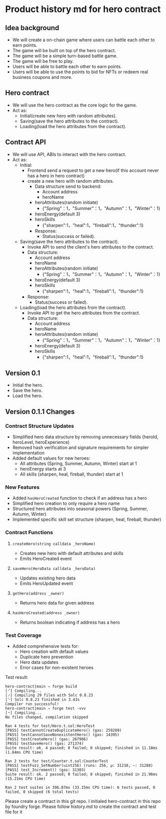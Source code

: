 
# Product history md for hero contract

## Idea background

- We will create a on-chain game where users can battle each other to earn points.
- The game will be built on top of the hero contract.
- The game will be a simple turn-based battle game.
- The game will be free to play.
- Users will be able to battle each other to earn points.
- Users will be able to use the points to bid for NFTs or redeem real business coupons and more.

## Hero contract

- We will use the hero contract as the core logic for the game.
- Act as:
  - Initial(create new hero with random attributes).
  - Saving(save the hero attributes to the contract).
  - Loading(load the hero attributes from the contract).

## Contract API

- We will use API, ABIs to interact with the hero contract.
- Act as:
  - Initial:
    - Frontend send a request to get a new hero(if this account never has a hero in hero contract)
    - create a new hero with random attributes.
      - Data structure send to backend:
        - Account address
        - heroName
      - heroAttributes(random initiate)
        - {"Spring"：1，"Summer"：1，"Autumn"：1，"Winter"：1}
      - heroEnergy(default 3)
      - heroSkills
        - {"sharpen":1，"heal":1，"fireball":1，"thunder":1}
      - Response:
        - Status(success or failed).
        <!-- - Last Hash of the hero attributes(generate by backend with sha256 and salt). -->
  - Saving(save the hero attributes to the contract).
    - Invoke API to send the client's hero attributes to the contract.
    - Data structure:
      - Account address
      - heroName
      - heroAttributes(random initiate)
        - {"Spring"：1，"Summer"：1，"Autumn"：1，"Winter"：1}
      - heroEnergy(default 3)
      - heroSkills
        - {"sharpen":1，"heal":1，"fireball":1，"thunder":1}
    - Response:
      - Status(success or failed).
  - Loading(load the hero attributes from the contract).
    - Invoke API to get the hero attributes from the contract.
    - Data structure:
      - Account address
      - heroName
      - heroAttributes(random initiate)
        - {"Spring"：1，"Summer"：1，"Autumn"：1，"Winter"：1}
      - heroEnergy(default 3)
      - heroSkills
        - {"sharpen":1，"heal":1，"fireball":1，"thunder":1}

## Version 0.1

- Initial the hero.
- Save the hero.
- Load the hero.

## Version 0.1.1 Changes

### Contract Structure Updates

- Simplified hero data structure by removing unnecessary fields (heroId, heroLevel, heroExperience)
- Removed hash verification and signature requirements for simpler implementation
- Added default values for new heroes:
  - All attributes (Spring, Summer, Autumn, Winter) start at 1
  - heroEnergy starts at 3
  - All skills (sharpen, heal, fireball, thunder) start at 1

### New Features

- Added `hasHeroCreated` function to check if an address has a hero
- Simplified hero creation to only require a hero name
- Structured hero attributes into seasonal powers (Spring, Summer, Autumn, Winter)
- Implemented specific skill set structure (sharpen, heal, fireball, thunder)

### Contract Functions

1. `createHero(string calldata _heroName)`
   - Creates new hero with default attributes and skills
   - Emits HeroCreated event

2. `saveHero(HeroData calldata _heroData)`
   - Updates existing hero data
   - Emits HeroUpdated event

3. `getHero(address _owner)`
   - Returns hero data for given address

4. `hasHeroCreated(address _owner)`
   - Returns boolean indicating if address has a hero

### Test Coverage

- Added comprehensive tests for:
  - Hero creation with default values
  - Duplicate hero prevention
  - Hero data updates
  - Error cases for non-existent heroes

Test result:
```
hero-contract|main ⇒ forge build
[⠊] Compiling...
[⠔] Compiling 29 files with Solc 0.8.23
[⠑] Solc 0.8.23 finished in 3.43s
Compiler run successful!
hero-contract|main ⇒ forge test -vvv
[⠒] Compiling...
No files changed, compilation skipped

Ran 4 tests for test/Hero.t.sol:HeroTest
[PASS] testCannotCreateDuplicateHero() (gas: 259289)
[PASS] testCannotSaveNonexistentHero() (gas: 14395)
[PASS] testCreateHero() (gas: 267986)
[PASS] testSaveHero() (gas: 271374)
Suite result: ok. 4 passed; 0 failed; 0 skipped; finished in 11.18ms (1.84ms CPU time)

Ran 2 tests for test/Counter.t.sol:CounterTest
[PASS] testFuzz_SetNumber(uint256) (runs: 256, μ: 31210, ~: 31288)
[PASS] test_Increment() (gas: 31303)
Suite result: ok. 2 passed; 0 failed; 0 skipped; finished in 21.96ms (15.21ms CPU time)

Ran 2 test suites in 396.87ms (33.15ms CPU time): 6 tests passed, 0 failed, 0 skipped (6 total tests)
```

Please create a contract in this git repo.
I initialed hero-contract in this repo by foundry forge.
Please follow  history.md to create the contract and test file for it
